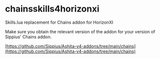 # chainsskills4horizonxi
Skills.lua replacement for Chains addon for HorizonXI

Make sure you obtain the relevant version of the addon for your version of Sippius' Chains addon.

[https://github.com/Sippius/Ashita-v4-addons/tree/main/chains](https://github.com/Sippius/Ashita-v4-addons/tree/main/chains)
